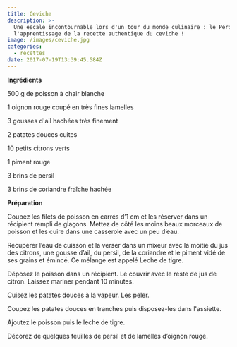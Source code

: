 ```yaml
---
title: Ceviche
description: >-
  Une escale incontournable lors d'un tour du monde culinaire : le Pérou et
  l'apprentissage de la recette authentique du ceviche !
image: /images/ceviche.jpg
categories:
  - recettes
date: 2017-07-19T13:39:45.584Z
---
```

**Ingrédients**

500 g de poisson à chair blanche

1 oignon rouge coupé en très fines lamelles

3 gousses d'ail hachées très finement

2 patates douces cuites

10 petits citrons verts

1 piment rouge

3 brins de persil

3 brins de coriandre fraîche hachée



**Préparation**

Coupez les filets de poisson en carrés d’1 cm et les réserver dans un récipient rempli de glaçons. Mettez de côté les moins beaux morceaux de poisson et les cuire dans une casserole avec un peu d’eau.

Récupérer l’eau de cuisson et la verser dans un mixeur avec la moitié du jus des citrons, une gousse d’ail, du persil, de la coriandre et le piment vidé de ses grains et émincé. Ce mélange est appelé Leche de tigre.

Déposez le poisson dans un récipient. Le couvrir avec le reste de jus de citron. Laissez mariner pendant 10 minutes.

Cuisez les patates douces à la vapeur. Les peler.

Coupez les patates douces en tranches puis disposez-les dans l'assiette.

Ajoutez le poisson puis le leche de tigre.

Décorez de quelques feuilles de persil et de lamelles d’oignon rouge.



